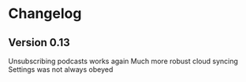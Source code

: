 Changelog
=========

Version 0.13
------------

Unsubscribing podcasts works again
Much more robust cloud syncing
Settings was not always obeyed
